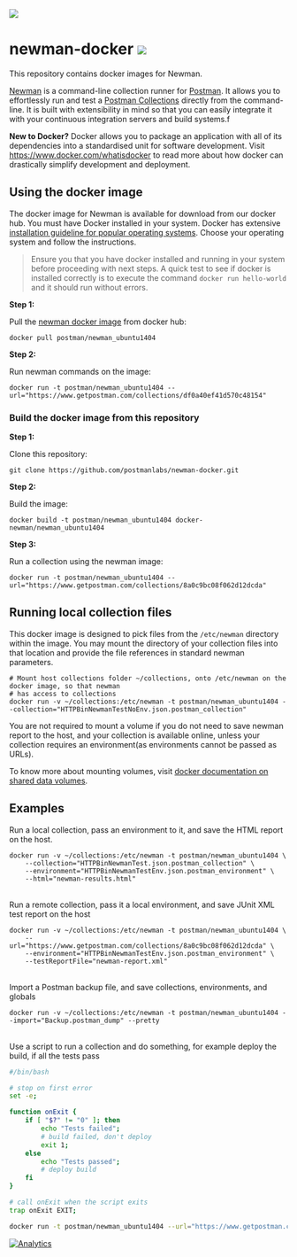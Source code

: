 <img src="https://s3.amazonaws.com/web-artefacts/cartoon-whale-8.gif+(400%C3%97225).png">

# newman-docker <a href="https://travis-ci.org/postmanlabs/newman-docker" target="_blank"><img src="https://travis-ci.org/postmanlabs/newman-docker.svg?branch=develop" /></a>

This repository contains docker images for Newman.

<a href="https://github.com/postmanlabs/newman" target="_blank">Newman</a> is a command-line collection runner for
<a href="https://getpostman.com" target="_blank">Postman</a>. It allows you to effortlessly run and test a
<a href="https://www.getpostman.com/docs/collections" target="_blank">Postman Collections<a/> directly from the
command-line. It is built with extensibility in mind so that you can easily integrate it with your continuous
integration servers and build systems.f

**New to Docker?** Docker allows you to package an application with all of its dependencies into a standardised unit for
software development. Visit
<a href="https://www.docker.com/whatisdocker" target="_blank">https://www.docker.com/whatisdocker</a> to read more about
how docker can drastically simplify development and deployment.

## Using the docker image

The docker image for Newman is available for download from our docker hub. You must have Docker installed in your
system. Docker has extensive <a href="https://docs.docker.com/installation/" target="_blank">installation guideline for
popular operating systems</a>. Choose your operating system and follow the instructions.

> Ensure you that you have docker installed and running in your system before proceeding with next steps. A quick test
> to see if docker is installed correctly is to execute the command `docker run hello-world` and it should run without
> errors.

**Step 1:**

Pull the <a href="https://registry.hub.docker.com/u/postman/newman_ubuntu1404/" target="_blank">newman docker
image</a> from docker hub:

```terminal
docker pull postman/newman_ubuntu1404
```

**Step 2:**

Run newman commands on the image:

```terminal
docker run -t postman/newman_ubuntu1404 --url="https://www.getpostman.com/collections/df0a40ef41d570c48154"
```

### Build the docker image from this repository


**Step 1:**

Clone this repository:

```terminal
git clone https://github.com/postmanlabs/newman-docker.git
```

**Step 2:**

Build the image:

```terminal
docker build -t postman/newman_ubuntu1404 docker-newman/newman_ubuntu1404
```

**Step 3:**

Run a collection using the newman image:

```terminal
docker run -t postman/newman_ubuntu1404 --url="https://www.getpostman.com/collections/8a0c9bc08f062d12dcda"
```


## Running local collection files

This docker image is designed to pick files from the `/etc/newman` directory within the image. You may mount the
directory of your collection files into that location and provide the file references in standard newman parameters.


```terminal
# Mount host collections folder ~/collections, onto /etc/newman on the docker image, so that newman
# has access to collections
docker run -v ~/collections:/etc/newman -t postman/newman_ubuntu1404 --collection="HTTPBinNewmanTestNoEnv.json.postman_collection"
```

You are not required to mount a volume if you do not need to save newman report to the host, and your collection is
available online, unless your collection requires an environment(as environments cannot be passed as URLs).

To know more about mounting volumes, visit
<a href="https://docs.docker.com/userguide/dockervolumes/" target="_blank">docker documentation on shared data volumes</a>.


## Examples

Run a local collection, pass an environment to it, and save the HTML report on the host.

```terminal
docker run -v ~/collections:/etc/newman -t postman/newman_ubuntu1404 \
    --collection="HTTPBinNewmanTest.json.postman_collection" \
    --environment="HTTPBinNewmanTestEnv.json.postman_environment" \
    --html="newman-results.html"
```

<br />Run a remote collection, pass it a local environment, and save JUnit XML test report on the host

```terminal
docker run -v ~/collections:/etc/newman -t postman/newman_ubuntu1404 \
    --url="https://www.getpostman.com/collections/8a0c9bc08f062d12dcda" \
    --environment="HTTPBinNewmanTestEnv.json.postman_environment" \
    --testReportFile="newman-report.xml"
```

<br />Import a Postman backup file, and save collections, environments, and globals

 ```terminal
docker run -v ~/collections:/etc/newman -t postman/newman_ubuntu1404 --import="Backup.postman_dump" --pretty
```

<br />Use a script to run a collection and do something, for example deploy the build, if all the tests pass

```bash
#/bin/bash

# stop on first error
set -e;

function onExit {
    if [ "$?" != "0" ]; then
        echo "Tests failed";
        # build failed, don't deploy
        exit 1;
    else
        echo "Tests passed";
        # deploy build
    fi
}

# call onExit when the script exits
trap onExit EXIT;

docker run -t postman/newman_ubuntu1404 --url="https://www.getpostman.com/collections/8a0c9bc08f062d12dcda" --exitCode;
```

[![Analytics](https://ga-beacon.appspot.com/UA-43979731-9/newman-docker/readme)](https://www.getpostman.com)
